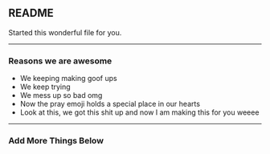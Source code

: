 <h2>README</h2>
<p>Started this wonderful file for you.</p>
<hr>
<h3>Reasons we are awesome</h3>
<ul>
    <li>We keeping making goof ups</li>
    <li>We keep trying</li>
    <li>We mess up so bad omg</li>
    <li>Now the pray emoji holds a special place in our hearts</li>
    <li>Look at this, we got this shit up and now I am making this for you weeee</li>
</ul>
<hr>
<h3>Add More Things Below</h3>    
